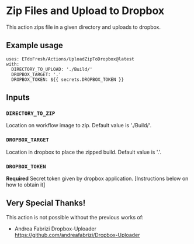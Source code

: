 # Zip Files and Upload to Dropbox
This action zips file in a given directory and uploads to dropbox.


## Example usage
```
uses: ETdoFresh/Actions/UploadZipToDropbox@latest
with:
  DIRECTORY_TO_UPLOAD: './Build/'
  DROPBOX_TARGET: '.'
  DROPBOX_TOKEN: ${{ secrets.DROPBOX_TOKEN }}
```


## Inputs
### `DIRECTORY_TO_ZIP`
Location on workflow image to zip. Default value is './Build/'.

### `DROPBOX_TARGET`
Location in dropbox to place the zipped build. Default value is '.'.

### `DROPBOX_TOKEN`
**Required** Secret token given by dropbox application. [Instructions below on how to obtain it]


## Very Special Thanks!
This action is not possible without the previous works of:
- Andrea Fabrizi Dropbox-Uploader https://github.com/andreafabrizi/Dropbox-Uploader
